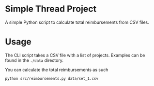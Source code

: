 # Simple Thread Project

A simple Python script to calculate total reimbursements from CSV files.

# Usage

The CLI script takes a CSV file with a list of projects.
Examples can be found in the `./data` directory.

You can calculate the total reimbursements as such

```bash
python src/reimbursements.py data/set_1.csv 
```

